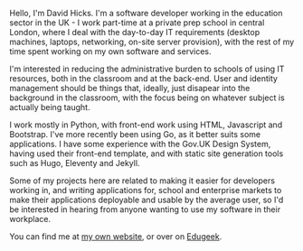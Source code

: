 Hello, I'm David Hicks. I'm a software developer working in the education sector in the UK - I work part-time at a private prep school in central London, where I deal with the day-to-day IT requirements (desktop machines, laptops, networking, on-site server provision), with the rest of my time spent working on my own software and services.

I'm interested in reducing the administrative burden to schools of using IT resources, both in the classroom and at the back-end. User and identity management should be things that, ideally, just disapear into the background in the classroom, with the focus being on whatever subject is actually being taught.

I work mostly in Python, with front-end work using HTML, Javascript and Bootstrap. I've more recently been using Go, as it better suits some applications. I have some experience with the Gov.UK Design System, having used their front-end template, and with static site generation tools such as Hugo, Eleventy and Jekyll.

Some of my projects here are related to making it easier for developers working in, and writing applications for, school and enterprise markets to make their applications deployable and usable by the average user, so I'd be interested in hearing from anyone wanting to use my software in their workplace.

You can find me at [my own website](https://www.sansay.co.uk), or over on [Edugeek](https://www.edugeek.net).
